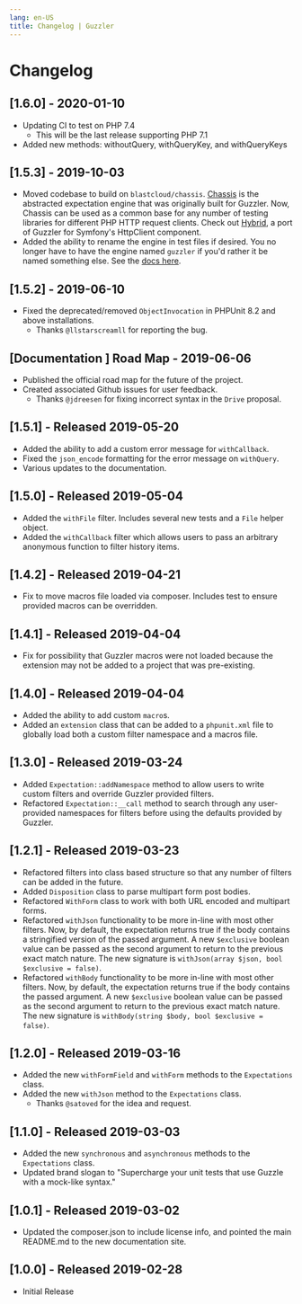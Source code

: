 ```yaml
---
lang: en-US
title: Changelog | Guzzler
---
```

# Changelog

## [1.6.0] - 2020-01-10
- Updating CI to test on PHP 7.4
  - This will be the last release supporting PHP 7.1
- Added new methods: withoutQuery, withQueryKey, and withQueryKeys

## [1.5.3] - 2019-10-03
- Moved codebase to build on `blastcloud/chassis`. [Chassis](https://github.com/blastcloud/guzzler) is the abstracted expectation engine that was originally built for Guzzler. Now, Chassis can be used as a common base for any number of testing libraries for different PHP HTTP request clients. Check out [Hybrid](https://hybrid.guzzler.dev), a port of Guzzler for Symfony's HttpClient component.
- Added the ability to rename the engine in test files if desired. You no longer have to have the engine named `guzzler` if you'd rather it be named something else. See the [docs here](https://guzzler.dev/getting-started/#custom-engine-name).

## [1.5.2] - 2019-06-10
- Fixed the deprecated/removed `ObjectInvocation` in PHPUnit 8.2 and above installations.
    - Thanks `@llstarscreamll` for reporting the bug.

## [Documentation ] Road Map - 2019-06-06
- Published the official road map for the future of the project.
- Created associated Github issues for user feedback.
    - Thanks `@jdreesen` for fixing incorrect syntax in the `Drive` proposal.

## [1.5.1] - Released 2019-05-20

- Added the ability to add a custom error message for `withCallback`.
- Fixed the `json_encode` formatting for the error message on `withQuery`.
- Various updates to the documentation. 

## [1.5.0] - Released 2019-05-04

- Added the `withFile` filter. Includes several new tests and a `File` helper object.
- Added the `withCallback` filter which allows users to pass an arbitrary anonymous function to filter history items.

## [1.4.2] - Released 2019-04-21

- Fix to move macros file loaded via composer. Includes test to ensure provided macros can be overridden.

## [1.4.1] - Released 2019-04-04

- Fix for possibility that Guzzler macros were not loaded because the extension may not be added to a project that was pre-existing.

## [1.4.0] - Released 2019-04-04

- Added the ability to add custom `macro`s.
- Added an `extension` class that can be added to a `phpunit.xml` file to globally load both a custom filter namespace and a macros file.

## [1.3.0] - Released 2019-03-24

- Added `Expectation::addNamespace` method to allow users to write custom filters and override Guzzler provided filters.
- Refactored `Expectation::__call` method to search through any user-provided namespaces for filters before using the defaults provided by Guzzler.

## [1.2.1] - Released 2019-03-23

- Refactored filters into class based structure so that any number of filters can be added in the future.
- Added `Disposition` class to parse multipart form post bodies.
- Refactored `WithForm` class to work with both URL encoded and multipart forms.
- Refactored `withJson` functionality to be more in-line with most other filters. Now, by default, the expectation returns true if the body contains a stringified version of the passed argument. A new `$exclusive` boolean value can be passed as the second argument to return to the previous exact match nature. The new signature is `withJson(array $json, bool $exclusive = false)`.
- Refactored `withBody` functionality to be more in-line with most other filters. Now, by default, the expectation returns true if the body contains the passed argument. A new `$exclusive` boolean value can be passed as the second argument to return to the previous exact match nature. The new signature is `withBody(string $body, bool $exclusive = false)`.

## [1.2.0] - Released 2019-03-16

- Added the new `withFormField` and `withForm` methods to the `Expectations` class.
- Added the new `withJson` method to the `Expectations` class.
    - Thanks `@satoved` for the idea and request.

## [1.1.0] - Released 2019-03-03

- Added the new `synchronous` and `asynchronous` methods to the `Expectations` class.
- Updated brand slogan to "Supercharge your unit tests that use Guzzle with a mock-like syntax."

## [1.0.1] - Released 2019-03-02

- Updated the composer.json to include license info, and pointed the main README.md to the new documentation site.

## [1.0.0] - Released 2019-02-28

- Initial Release